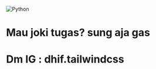 ![Python](https://img.shields.io/badge/Python-3776AB?style=for-the-badge&logo=python&logoColor=white)
# Mau joki tugas? sung aja gas
# Dm IG : dhif.tailwindcss
